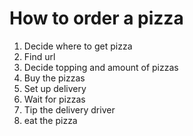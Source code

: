 # How to order a pizza

1. Decide where to get pizza
2. Find url
3. Decide topping and amount of pizzas
4. Buy the pizzas
5. Set up delivery
6. Wait for pizzas
7. Tip the delivery driver
8. eat the pizza
